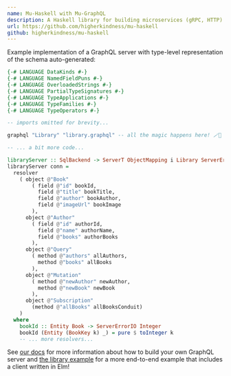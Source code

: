 ```yaml
---
name: Mu-Haskell with Mu-GraphQL
description: A Haskell library for building microservices (gRPC, HTTP) and GraphQL APIs.
url: https://github.com/higherkindness/mu-haskell
github: higherkindness/mu-haskell
---
```


Example implementation of a GraphQL server with type-level representation of the schema auto-generated:

```haskell
{-# LANGUAGE DataKinds #-}
{-# LANGUAGE NamedFieldPuns #-}
{-# LANGUAGE OverloadedStrings #-}
{-# LANGUAGE PartialTypeSignatures #-}
{-# LANGUAGE TypeApplications #-}
{-# LANGUAGE TypeFamilies #-}
{-# LANGUAGE TypeOperators #-}

-- imports omitted for brevity...

graphql "Library" "library.graphql" -- all the magic happens here! 🪄🎩

-- ... a bit more code...

libraryServer :: SqlBackend -> ServerT ObjectMapping i Library ServerErrorIO _
libraryServer conn =
  resolver
    ( object @"Book"
        ( field @"id" bookId,
          field @"title" bookTitle,
          field @"author" bookAuthor,
          field @"imageUrl" bookImage
        ),
      object @"Author"
        ( field @"id" authorId,
          field @"name" authorName,
          field @"books" authorBooks
        ),
      object @"Query"
        ( method @"authors" allAuthors,
          method @"books" allBooks
        ),
      object @"Mutation"
        ( method @"newAuthor" newAuthor,
          method @"newBook" newBook
        ),
      object @"Subscription"
        (method @"allBooks" allBooksConduit)
    )
  where
    bookId :: Entity Book -> ServerErrorIO Integer
    bookId (Entity (BookKey k) _) = pure $ toInteger k
    -- ... more resolvers...
```

See [our docs](https://higherkindness.io/mu-haskell/graphql/) for more information about how to build your own GraphQL server and [the library example](https://github.com/higherkindness/mu-graphql-example-elm) for a more end-to-end example that includes a client written in Elm!
